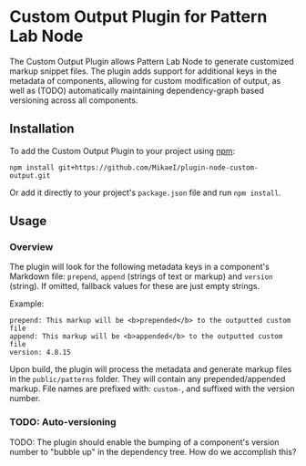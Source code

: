 # Custom Output Plugin for Pattern Lab Node

The Custom Output Plugin allows Pattern Lab Node to generate customized markup snippet files. The plugin adds support for additional keys in the metadata of components, allowing for custom modification of output, as well as (TODO) automatically maintaining dependency-graph based versioning across all components.

## Installation

To add the Custom Output Plugin to your project using [npm](http://npmjs.com/):

    npm install git+https://github.com/MikaeI/plugin-node-custom-output.git

Or add it directly to your project's `package.json` file and run `npm install`.

## Usage

### Overview

The plugin will look for the following metadata keys in a component's Markdown file: `prepend`, `append` (strings of text or markup) and `version` (string). If omitted, fallback values for these are just empty strings.


Example:

    prepend: This markup will be <b>prepended</b> to the outputted custom file
    append: This markup will be <b>appended</b> to the outputted custom file
    version: 4.8.15


Upon build, the plugin will process the metadata and generate markup files in the `public/patterns` folder. They will contain any prepended/appended markup. File names are prefixed with: `custom-`, and suffixed with the version number.

### TODO: Auto-versioning

TODO: The plugin should enable the bumping of a component's version number to "bubble up" in the dependency tree. How do we accomplish this?
